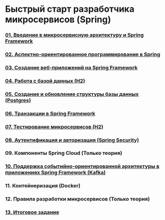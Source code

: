 # Быстрый старт разработчика микросервисов (Spring)

### [01. Введение в микросервисную архитектуру и Spring Framework](/docs/App01.md)

### [02. Аспектно-ориентированное программирование в Spring](/docs/App02.md)
### [03. Создание веб-приложений на Spring Framework](/docs/App03.md)

### [04. Работа с базой данных (H2)](/docs/App04.md)
### [05. Создание и обновление структуры базы данных (Postgres)](/docs/App05.md)

### [06. Транзакции в Spring Framework](/docs/App06.md)

### [07. Тестирование микросервисов (H2)](/docs/App07.md)
### [08. Аутентификация и авторизация (Spring Security)](/docs/App08.md)

### 09. Компоненты Spring Cloud (Только теория)

### [10. Поддержка событийно-ориентированной архитектуры в приложениях Spring Framework (Kafka)](/docs/App10.md)

### 11. Контейнеризация (Docker)
### 12. Правила разработки микросервисов (Только теория)

### [13. Итоговое задание](/docs/App13.md)